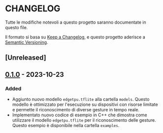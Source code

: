 # CHANGELOG

Tutte le modifiche notevoli a questo progetto saranno documentate in questo file.

Il formato si basa su [Keep a Changelog](https://keepachangelog.com/en/1.0.0/),
e questo progetto aderisce a [Semantic Versioning](https://semver.org/spec/v2.0.0.html).

## [Unreleased]

## [0.1.0] - 2023-10-23

### Added
- Aggiunto nuovo modello `edgetpu.tflite` alla cartella `models`. Questo modello è ottimizzato per l'esecuzione su dispositivi con risorse limitate e permette il riconoscimento di diverse gesture in tempo reale.
- Implementato nuovo codice di esempio in C++ che dimostra come utilizzare il modello `edgetpu.tflite` per il riconoscimento delle gesture. Questo esempio è disponibile nella cartella `examples`.

[0.1.0]: https://github.com/andmartorello/detectGesture/releases/tag/2023-10-23
